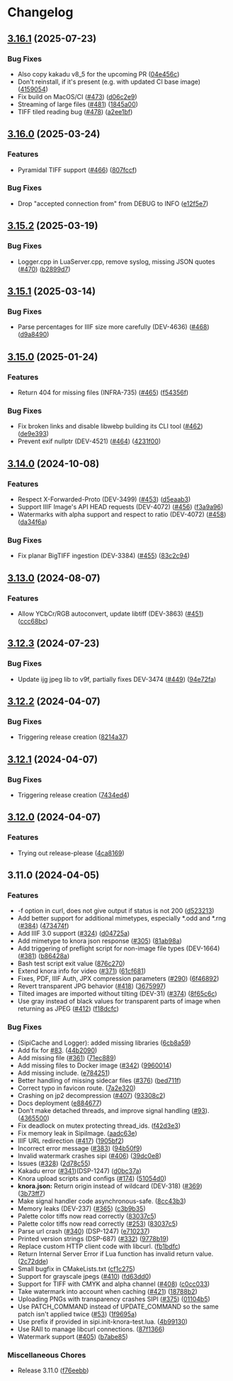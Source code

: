 # Changelog

## [3.16.1](https://github.com/dasch-swiss/sipi/compare/v3.16.0...v3.16.1) (2025-07-23)


### Bug Fixes

* Also copy kakadu v8_5 for the upcoming PR ([04e456c](https://github.com/dasch-swiss/sipi/commit/04e456ce5a1174682eb61362f46b484e8fb0ffdf))
* Don't reinstall, if it's present (e.g. with updated CI base image) ([4159054](https://github.com/dasch-swiss/sipi/commit/41590548e6f7413467e7886cbd8810c54a0495af))
* Fix build on MacOS/CI ([#473](https://github.com/dasch-swiss/sipi/issues/473)) ([d06c2e9](https://github.com/dasch-swiss/sipi/commit/d06c2e994d95b766ce0fa9ce7c0eae3e7f5bbf54))
* Streaming of large files ([#481](https://github.com/dasch-swiss/sipi/issues/481)) ([1845a00](https://github.com/dasch-swiss/sipi/commit/1845a0047fc30bbcf095c8230226e3cb90fae6ce))
* TIFF tiled reading bug ([#478](https://github.com/dasch-swiss/sipi/issues/478)) ([a2ee1bf](https://github.com/dasch-swiss/sipi/commit/a2ee1bf4173d0c00e7705763bbd6e7f04050d344))

## [3.16.0](https://github.com/dasch-swiss/sipi/compare/v3.15.2...v3.16.0) (2025-03-24)


### Features

* Pyramidal TIFF support ([#466](https://github.com/dasch-swiss/sipi/issues/466)) ([807fccf](https://github.com/dasch-swiss/sipi/commit/807fccf0f62434679889ffd7a61b266eca81939a))


### Bug Fixes

* Drop "accepted connection from" from DEBUG to INFO ([e12f5e7](https://github.com/dasch-swiss/sipi/commit/e12f5e7a3f8cb8d9665f2878b37fa7eadd6947d0))

## [3.15.2](https://github.com/dasch-swiss/sipi/compare/v3.15.1...v3.15.2) (2025-03-19)


### Bug Fixes

* Logger.cpp in LuaServer.cpp, remove syslog, missing JSON quotes ([#470](https://github.com/dasch-swiss/sipi/issues/470)) ([b2899d7](https://github.com/dasch-swiss/sipi/commit/b2899d747b25b8476e1d35024c97f5d32b7c026f))

## [3.15.1](https://github.com/dasch-swiss/sipi/compare/v3.15.0...v3.15.1) (2025-03-14)


### Bug Fixes

* Parse percentages for IIIF size more carefully (DEV-4636) ([#468](https://github.com/dasch-swiss/sipi/issues/468)) ([d9a8490](https://github.com/dasch-swiss/sipi/commit/d9a849073a1fe3201077f44b814d5a2fd75cac3f))

## [3.15.0](https://github.com/dasch-swiss/sipi/compare/v3.14.0...v3.15.0) (2025-01-24)


### Features

* Return 404 for missing files (INFRA-735) ([#465](https://github.com/dasch-swiss/sipi/issues/465)) ([f54356f](https://github.com/dasch-swiss/sipi/commit/f54356f443f8bbb5dcb061384bd1aebbac4e85da))


### Bug Fixes

* Fix broken links and disable libwebp building its CLI tool ([#462](https://github.com/dasch-swiss/sipi/issues/462)) ([de9e393](https://github.com/dasch-swiss/sipi/commit/de9e393fe5e0b335751bd6166fefb5727723c675))
* Prevent exif nullptr (DEV-4521) ([#464](https://github.com/dasch-swiss/sipi/issues/464)) ([4231f00](https://github.com/dasch-swiss/sipi/commit/4231f00e839a7209f27be4548cd2ab16d387b25b))

## [3.14.0](https://github.com/dasch-swiss/sipi/compare/v3.13.0...v3.14.0) (2024-10-08)


### Features

* Respect X-Forwarded-Proto (DEV-3499) ([#453](https://github.com/dasch-swiss/sipi/issues/453)) ([d5eaab3](https://github.com/dasch-swiss/sipi/commit/d5eaab3bb36114759861c98a419ecca6955d41ce))
* Support IIIF Image's API HEAD requests (DEV-4072) ([#456](https://github.com/dasch-swiss/sipi/issues/456)) ([f3a9a96](https://github.com/dasch-swiss/sipi/commit/f3a9a9695a3c931e0d95144a07d1f7ba0bc182ae))
* Watermarks with alpha support and respect to ratio (DEV-4072) ([#458](https://github.com/dasch-swiss/sipi/issues/458)) ([da34f6a](https://github.com/dasch-swiss/sipi/commit/da34f6af0c51ceb3a47607e6f9ce9e2541a7497d))


### Bug Fixes

* Fix planar BigTIFF ingestion (DEV-3384) ([#455](https://github.com/dasch-swiss/sipi/issues/455)) ([83c2c94](https://github.com/dasch-swiss/sipi/commit/83c2c949fc9dc0c97fbd777f77a11adf38eac883))

## [3.13.0](https://github.com/dasch-swiss/sipi/compare/v3.12.3...v3.13.0) (2024-08-07)


### Features

* Allow YCbCr/RGB autoconvert, update libtiff (DEV-3863) ([#451](https://github.com/dasch-swiss/sipi/issues/451)) ([ccc68bc](https://github.com/dasch-swiss/sipi/commit/ccc68bc797e59befac48e29cab15b638a0b1f8aa))

## [3.12.3](https://github.com/dasch-swiss/sipi/compare/v3.12.2...v3.12.3) (2024-07-23)


### Bug Fixes

* Update ijg jpeg lib to v9f, partially fixes DEV-3474 ([#449](https://github.com/dasch-swiss/sipi/issues/449)) ([94e72fa](https://github.com/dasch-swiss/sipi/commit/94e72fa1cd3af41705e5f505e50bdaa28cee8b6b))

## [3.12.2](https://github.com/dasch-swiss/sipi/compare/v3.12.1...v3.12.2) (2024-04-07)


### Bug Fixes

* Triggering release creation ([8214a37](https://github.com/dasch-swiss/sipi/commit/8214a37fae0290eea6b29ff24760d288b0cb0baa))

## [3.12.1](https://github.com/dasch-swiss/sipi/compare/v3.12.0...v3.12.1) (2024-04-07)


### Bug Fixes

* Triggering release creation ([7434ed4](https://github.com/dasch-swiss/sipi/commit/7434ed42edb3869d542c96add443ae9af1d16b6d))

## [3.12.0](https://github.com/dasch-swiss/sipi/compare/v3.11.0...v3.12.0) (2024-04-07)


### Features

* Trying out release-please ([4ca8169](https://github.com/dasch-swiss/sipi/commit/4ca8169d87eee061350fed530e1318a2e21ed7f9))

## 3.11.0 (2024-04-05)


### Features

* -f option in curl, does not give output if status is not 200 ([d523213](https://github.com/dasch-swiss/sipi/commit/d523213f0eb657526f480dfe15bca6745709e716))
* Add better support for additional mimetypes, especially *.odd and *.rng ([#384](https://github.com/dasch-swiss/sipi/issues/384)) ([473474f](https://github.com/dasch-swiss/sipi/commit/473474f3d5f73f0f7fde99d2f5a9cce24f84d885))
* Add IIIF 3.0 support ([#324](https://github.com/dasch-swiss/sipi/issues/324)) ([d04725a](https://github.com/dasch-swiss/sipi/commit/d04725a55893e1326595a0560f6811c7923166e5))
* Add mimetype to knora json response ([#305](https://github.com/dasch-swiss/sipi/issues/305)) ([81ab98a](https://github.com/dasch-swiss/sipi/commit/81ab98a91ba7abc91fc33f4226034c2d1b9724aa))
* Add triggering of preflight script for non-image file types (DEV-1664) ([#381](https://github.com/dasch-swiss/sipi/issues/381)) ([b86428a](https://github.com/dasch-swiss/sipi/commit/b86428a952e7db85604da6a65e278a45d0bdddf4))
* Bash test script exit value ([876c270](https://github.com/dasch-swiss/sipi/commit/876c270c7485b0762fc0094d62664df1f7d289b5))
* Extend knora info for video ([#371](https://github.com/dasch-swiss/sipi/issues/371)) ([61cf681](https://github.com/dasch-swiss/sipi/commit/61cf68175e612b878f4cad92cfddec7df1acbc8a))
* Fixes, PDF, IIIF Auth, JPX compression parameters ([#290](https://github.com/dasch-swiss/sipi/issues/290)) ([6f46892](https://github.com/dasch-swiss/sipi/commit/6f46892fc36290cb1bd823b7b1b1659d4301fc79))
* Revert transparent JPG behavior ([#418](https://github.com/dasch-swiss/sipi/issues/418)) ([3675997](https://github.com/dasch-swiss/sipi/commit/3675997f9dc2249f48b9d7c54cef9ea162f697a6))
* Tilted images are imported without tilting (DEV-31) ([#374](https://github.com/dasch-swiss/sipi/issues/374)) ([8f65c6c](https://github.com/dasch-swiss/sipi/commit/8f65c6c451ddee5827bc209ae9399e12110294d7))
* Use gray instead of black values for transparent parts of image when returning as JPEG ([#412](https://github.com/dasch-swiss/sipi/issues/412)) ([f18dcfc](https://github.com/dasch-swiss/sipi/commit/f18dcfc28af5ce1f94a3762cc81cddda209a1461))


### Bug Fixes

* (SipiCache and Logger): added missing libraries ([6cb8a59](https://github.com/dasch-swiss/sipi/commit/6cb8a5955aa64715edf958b72dc02e24aebc660c))
* Add fix for [#83](https://github.com/dasch-swiss/sipi/issues/83). ([44b2090](https://github.com/dasch-swiss/sipi/commit/44b2090b8b60d3629adc91a1d041b85f612b8507))
* Add missing file ([#361](https://github.com/dasch-swiss/sipi/issues/361)) ([71ec889](https://github.com/dasch-swiss/sipi/commit/71ec88983c2eb97623f35e430646a6a48beb5388))
* Add missing files to Docker image ([#342](https://github.com/dasch-swiss/sipi/issues/342)) ([9960014](https://github.com/dasch-swiss/sipi/commit/996001478294909cd03241e34f293238e3beeaa6))
* Add missing include. ([e784251](https://github.com/dasch-swiss/sipi/commit/e784251452fffd9053c9034193a63534811c7c35))
* Better handling of missing sidecar files ([#376](https://github.com/dasch-swiss/sipi/issues/376)) ([bed711f](https://github.com/dasch-swiss/sipi/commit/bed711fc9aa41fea095f139c301f9dfd8f5185fc))
* Correct typo in favicon route. ([7a2e320](https://github.com/dasch-swiss/sipi/commit/7a2e3200de16da832f24d969536b19ed9a42d5c9))
* Crashing on jp2 decompression ([#407](https://github.com/dasch-swiss/sipi/issues/407)) ([93308c2](https://github.com/dasch-swiss/sipi/commit/93308c2bdd2d68cdea02808eda788833d2aaf83d))
* Docs deployment ([e884677](https://github.com/dasch-swiss/sipi/commit/e884677db6cec16b34e2b923b042d2031421b35a))
* Don’t make detached threads, and improve signal handling ([#93](https://github.com/dasch-swiss/sipi/issues/93)). ([4365500](https://github.com/dasch-swiss/sipi/commit/4365500644cc1cceb816d04d9711007e60364beb))
* Fix deadlock on mutex protecting thread_ids. ([f42d3e3](https://github.com/dasch-swiss/sipi/commit/f42d3e3620df18ecd5a65830f0a295736d188d89))
* Fix memory leak in SipiImage. ([aadc63e](https://github.com/dasch-swiss/sipi/commit/aadc63eaa9b89898b1ae85a421087792bcce610a))
* IIIF URL redirection ([#417](https://github.com/dasch-swiss/sipi/issues/417)) ([1905bf2](https://github.com/dasch-swiss/sipi/commit/1905bf2fe740960cc87dae23f71c8268ccde8fd9))
* Incorrect error message ([#383](https://github.com/dasch-swiss/sipi/issues/383)) ([94b50f9](https://github.com/dasch-swiss/sipi/commit/94b50f9985ab6582cfc234e229f37f1344d49c67))
* Invalid watermark crashes sipi ([#406](https://github.com/dasch-swiss/sipi/issues/406)) ([39dc0e8](https://github.com/dasch-swiss/sipi/commit/39dc0e87b5fcdebee162cf251736e3ee9a5229af))
* Issues ([#328](https://github.com/dasch-swiss/sipi/issues/328)) ([2d78c55](https://github.com/dasch-swiss/sipi/commit/2d78c553cfb7465ebdca0abf195f6cebdf1870a9))
* Kakadu error ([#341](https://github.com/dasch-swiss/sipi/issues/341))(DSP-1247) ([d0bc37a](https://github.com/dasch-swiss/sipi/commit/d0bc37a047a8ee75160d490ac9f6903470547c2e))
* Knora upload scripts and configs ([#174](https://github.com/dasch-swiss/sipi/issues/174)) ([51054d0](https://github.com/dasch-swiss/sipi/commit/51054d02f278320d5694b3063070b5dc1370e3c1))
* **knora.json:** Return origin instead of wildcard (DEV-318) ([#369](https://github.com/dasch-swiss/sipi/issues/369)) ([3b73ff7](https://github.com/dasch-swiss/sipi/commit/3b73ff726e987a675a6927c63b6b23e3c75584ea))
* Make signal handler code asynchronous-safe. ([8cc43b3](https://github.com/dasch-swiss/sipi/commit/8cc43b39b5b6177119834c655c8db3d6b5fffe66))
* Memory leaks (DEV-237) ([#365](https://github.com/dasch-swiss/sipi/issues/365)) ([c3b9b35](https://github.com/dasch-swiss/sipi/commit/c3b9b3519bfb2b3d10f50c72c2e81a8d2b506f35))
* Palette color tiffs now read correctly ([83037c5](https://github.com/dasch-swiss/sipi/commit/83037c581acfbcfd3552c7fb9f7d3be20986c427))
* Palette color tiffs now read correctly ([#253](https://github.com/dasch-swiss/sipi/issues/253)) ([83037c5](https://github.com/dasch-swiss/sipi/commit/83037c581acfbcfd3552c7fb9f7d3be20986c427))
* Parse url crash ([#340](https://github.com/dasch-swiss/sipi/issues/340)) (DSP-1247) ([e710237](https://github.com/dasch-swiss/sipi/commit/e7102379998ab38c0b6162fa4c4a3599eb328cb2))
* Printed version strings (DSP-687) ([#332](https://github.com/dasch-swiss/sipi/issues/332)) ([9778b19](https://github.com/dasch-swiss/sipi/commit/9778b19aa27536dd4b11574d6d62fb1824d021cf))
* Replace custom HTTP client code with libcurl. ([fb1bdfc](https://github.com/dasch-swiss/sipi/commit/fb1bdfced897b7e1e5268b8c2f9fe2859b83ae14))
* Return Internal Server Error if Lua function has invalid return value. ([2c72dde](https://github.com/dasch-swiss/sipi/commit/2c72dde59a847b43465f347d3d93aab4c238b5c2))
* Small bugfix in CMakeLists.txt ([cf1c275](https://github.com/dasch-swiss/sipi/commit/cf1c2758c385538f6a6f331780b6c0045a7aa24d))
* Support for grayscale jpegs ([#410](https://github.com/dasch-swiss/sipi/issues/410)) ([fd63dd0](https://github.com/dasch-swiss/sipi/commit/fd63dd089db12c7344d2665dff63b6d2586ae1de))
* Support for TIFF with CMYK and alpha channel ([#408](https://github.com/dasch-swiss/sipi/issues/408)) ([c0cc033](https://github.com/dasch-swiss/sipi/commit/c0cc033cab0cb8d86a267f532eff9e13eff6fee8))
* Take watermark into account when caching ([#421](https://github.com/dasch-swiss/sipi/issues/421)) ([18788b2](https://github.com/dasch-swiss/sipi/commit/18788b20e19d0fe7af97f6e791822f5d503d2650))
* Uploading PNGs with transparency crashes SIPI ([#375](https://github.com/dasch-swiss/sipi/issues/375)) ([01104b5](https://github.com/dasch-swiss/sipi/commit/01104b520ea5e360154bec5b2f4b8080a264e3e4))
* Use PATCH_COMMAND instead of UPDATE_COMMAND so the same patch isn't applied twice ([#53](https://github.com/dasch-swiss/sipi/issues/53)) ([1f9695a](https://github.com/dasch-swiss/sipi/commit/1f9695a8a0ee7b21090699e8ea3750694fa09d50))
* Use prefix if provided in sipi.init-knora-test.lua. ([4b99130](https://github.com/dasch-swiss/sipi/commit/4b99130f3d585e1928a12e85d6fe699c653608aa))
* Use RAII to manage libcurl connections. ([87f1366](https://github.com/dasch-swiss/sipi/commit/87f13664098fb18a22ce05c1d10416efe5848930))
* Watermark support ([#405](https://github.com/dasch-swiss/sipi/issues/405)) ([b7abe85](https://github.com/dasch-swiss/sipi/commit/b7abe857cc7acc6a9820ed327c5e913389d72a44))


### Miscellaneous Chores

* Release 3.11.0 ([f76eebb](https://github.com/dasch-swiss/sipi/commit/f76eebb7a91bd4722f3be5419c9f897336247abb))
